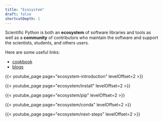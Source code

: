 ```yaml
---
title: "Ecosystem"
draft: false
shortcutDepth: 1
---
```


Scientific Python is both an **ecosystem** of software libraries and tools
as well as a **community** of contributors who maintain the software and
support the scientists, students, and others users.

Here are some useful links:

- [cookbook](https://scipy-cookbook.readthedocs.io/)
- [blogs](https://planet.scipy.org/)

{{< youtube_page page="ecosystem-introduction" levelOffset=2 >}}

{{< youtube_page page="ecosystem/install" levelOffset=2 >}}

{{< youtube_page page="ecosystem/pip" levelOffset=2 >}}

{{< youtube_page page="ecosystem/conda" levelOffset=2 >}}

{{< youtube_page page="ecosystem/next-steps" levelOffset=2 >}}
